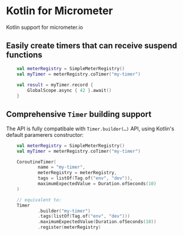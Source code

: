 # Kotlin for Micrometer
Kotlin support for micrometer.io

## Easily create timers that can receive suspend functions

```kotlin
    val meterRegistry = SimpleMeterRegistry()
    val myTimer = meterRegistry.coTimer("my-timer")
    
    val result = myTimer.record {
        GlobalScope.async { 42 }.await()
    }
```

## Comprehensive `Timer` building support

The API is fully compatibale with `Timer.builder(…)` API, using Kotlin's default paramerers constructor:

```kotlin
    val meterRegistry = SimpleMeterRegistry()
    val myTimer = meterRegistry.coTimer("my-timer")

    CoroutineTimer(
            name = "my-timer",
            meterRegistry = meterRegistry,
            tags = listOf(Tag.of("env", "dev")),
            maximumExpectedValue = Duration.ofSeconds(10)
    )

    // equivalent to:
    Timer
            .builder("my-timer")
            .tags(listOf(Tag.of("env", "dev")))
            .maximumExpectedValue(Duration.ofSeconds(10))
            .register(meterRegistry)
```
